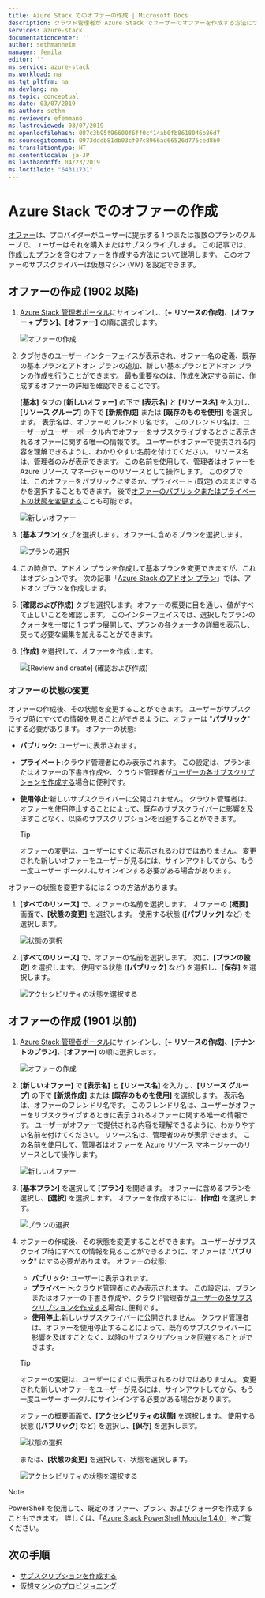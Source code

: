 ```yaml
---
title: Azure Stack でのオファーの作成 | Microsoft Docs
description: クラウド管理者が Azure Stack でユーザーのオファーを作成する方法について説明します。
services: azure-stack
documentationcenter: ''
author: sethmanheim
manager: femila
editor: ''
ms.service: azure-stack
ms.workload: na
ms.tgt_pltfrm: na
ms.devlang: na
ms.topic: conceptual
ms.date: 03/07/2019
ms.author: sethm
ms.reviewer: efemmano
ms.lastreviewed: 03/07/2019
ms.openlocfilehash: 087c3b95f96600f6ff0cf14ab0fb8618046b86d7
ms.sourcegitcommit: 0973dddb81db03cf07c8966ad66526d775ced8b9
ms.translationtype: HT
ms.contentlocale: ja-JP
ms.lasthandoff: 04/23/2019
ms.locfileid: "64311731"
---
```

# <a name="create-an-offer-in-azure-stack"></a>Azure Stack でのオファーの作成

[オファー](azure-stack-overview.md)は、プロバイダーがユーザーに提示する 1 つまたは複数のプランのグループで、ユーザーはそれを購入またはサブスクライブします。 この記事では、[作成したプラン](azure-stack-create-plan.md)を含むオファーを作成する方法について説明します。 このオファーのサブスクライバーは仮想マシン (VM) を設定できます。

## <a name="create-an-offer-1902-and-later"></a>オファーの作成 (1902 以降)

1. [Azure Stack 管理者ポータル](https://adminportal.local.azurestack.external)にサインインし、**[+ リソースの作成]**、**[オファー + プラン]**、**[オファー]** の順に選択します。

   ![オファーの作成](media/azure-stack-create-offer/offers.png)

2. タブ付きのユーザー インターフェイスが表示され、オファー名の定義、既存の基本プランとアドオン プランの追加、新しい基本プランとアドオン プランの作成を行うことができます。 最も重要なのは、作成を決定する前に、作成するオファーの詳細を確認できることです。

   **[基本]** タブの **[新しいオファー]** の下で **[表示名]** と **[リソース名]** を入力し、**[リソース グループ]** の下で **[新規作成]** または **[既存のものを使用]** を選択します。 表示名は、オファーのフレンドリ名です。 このフレンドリ名は、ユーザーがユーザー ポータル内でオファーをサブスクライブするときに表示されるオファーに関する唯一の情報です。 ユーザーがオファーで提供される内容を理解できるように、わかりやすい名前を付けてください。 リソース名は、管理者のみが表示できます。 この名前を使用して、管理者はオファーを Azure リソース マネージャーのリソースとして操作します。 このタブでは、このオファーをパブリックにするか、プライベート (既定) のままにするかを選択することもできます。 後で[オファーのパブリックまたはプライベートの状態を変更する](#change-the-state-of-an-offer)ことも可能です。

   ![新しいオファー](media/azure-stack-create-offer/new-offer.png)
  
3. **[基本プラン]** タブを選択します。オファーに含めるプランを選択します。

   ![プランの選択](media/azure-stack-create-offer/select-plan.png)

4. この時点で、アドオン プランを作成して基本プランを変更できますが、これはオプションです。 次の記事「[Azure Stack のアドオン プラン](create-add-on-plan.md)」では、アドオン プランを作成します。

5. **[確認および作成]** タブを選択します。オファーの概要に目を通し、値がすべて正しいことを確認します。 このインターフェイスでは、選択したプランのクォータを一度に 1 つずつ展開して、プランの各クォータの詳細を表示し、戻って必要な編集を加えることができます。

6. **[作成]** を選択して、オファーを作成します。

   ![[Review and create] (確認および作成)](media/azure-stack-create-offer/review-offer.png)

### <a name="change-the-state-of-an-offer"></a>オファーの状態の変更

オファーの作成後、その状態を変更することができます。 ユーザーがサブスクライブ時にすべての情報を見ることができるように、オファーは "**パブリック**" にする必要があります。 オファーの状態:

- **パブリック:** ユーザーに表示されます。
- **プライベート**:クラウド管理者にのみ表示されます。 この設定は、プランまたはオファーの下書き作成や、クラウド管理者が[ユーザーの各サブスクリプションを作成する](azure-stack-subscribe-plan-provision-vm.md#create-a-subscription-as-a-cloud-operator)場合に便利です。
- **使用停止**:新しいサブスクライバーに公開されません。 クラウド管理者は、オファーを使用停止することによって、既存のサブスクライバーに影響を及ぼすことなく、以降のサブスクリプションを回避することができます。

  > [!TIP]  
  > オファーの変更は、ユーザーにすぐに表示されるわけではありません。 変更された新しいオファーをユーザーが見るには、サインアウトしてから、もう一度ユーザー ポータルにサインインする必要がある場合があります。

オファーの状態を変更するには 2 つの方法があります。

1. **[すべてのリソース]** で、オファーの名前を選択します。 オファーの **[概要]** 画面で、**[状態の変更]** を選択します。 使用する状態 (**[パブリック]** など) を選択します。

   ![状態の選択](media/azure-stack-create-offer/change-state.png)

2. **[すべてのリソース]** で、オファーの名前を選択します。 次に、**[プランの設定]** を選択します。 使用する状態 (**[パブリック]** など) を選択し、**[保存]** を選択します。

   ![アクセシビリティの状態を選択する](media/azure-stack-create-offer/offer-settings.png)

## <a name="create-an-offer-1901-and-earlier"></a>オファーの作成 (1901 以前)

1. [Azure Stack 管理者ポータル](https://adminportal.local.azurestack.external)にサインインし、**[+ リソースの作成]**、**[テナントのプラン]**、**[オファー]** の順に選択します。

   ![オファーの作成](media/azure-stack-create-offer/image01.png)
  
2. **[新しいオファー]** で **[表示名]** と **[リソース名]** を入力し、**[リソース グループ]** の下で **[新規作成]** または **[既存のものを使用]** を選択します。 表示名は、オファーのフレンドリ名です。 このフレンドリ名は、ユーザーがオファーをサブスクライブするときに表示されるオファーに関する唯一の情報です。 ユーザーがオファーで提供される内容を理解できるように、わかりやすい名前を付けてください。 リソース名は、管理者のみが表示できます。 この名前を使用して、管理者はオファーを Azure リソース マネージャーのリソースとして操作します。

   ![新しいオファー](media/azure-stack-create-offer/image01a.png)
  
3. **[基本プラン]** を選択して **[プラン]** を開きます。 オファーに含めるプランを選択し、**[選択]** を選択します。 オファーを作成するには、**[作成]** を選択します。

   ![プランの選択](media/azure-stack-create-offer/image02.png)
  
4. オファーの作成後、その状態を変更することができます。 ユーザーがサブスクライブ時にすべての情報を見ることができるように、オファーは "**パブリック**" にする必要があります。 オファーの状態:

   - **パブリック:** ユーザーに表示されます。
   - **プライベート**:クラウド管理者にのみ表示されます。 この設定は、プランまたはオファーの下書き作成や、クラウド管理者が[ユーザーの各サブスクリプションを作成する](azure-stack-subscribe-plan-provision-vm.md#create-a-subscription-as-a-cloud-operator)場合に便利です。
   - **使用停止**:新しいサブスクライバーに公開されません。 クラウド管理者は、オファーを使用停止することによって、既存のサブスクライバーに影響を及ぼすことなく、以降のサブスクリプションを回避することができます。

   > [!TIP]  
   > オファーの変更は、ユーザーにすぐに表示されるわけではありません。 変更された新しいオファーをユーザーが見るには、サインアウトしてから、もう一度ユーザー ポータルにサインインする必要がある場合があります。

   オファーの概要画面で、**[アクセシビリティの状態]** を選択します。 使用する状態 (**[パブリック]** など) を選択し、**[保存]** を選択します。

     ![状態の選択](media/azure-stack-create-offer/change-stage-1807.png)

     または、**[状態の変更]** を選択して、状態を選択します。

    ![アクセシビリティの状態を選択する](media/azure-stack-create-offer/change-stage-select-1807.png)

> [!NOTE]
> PowerShell を使用して、既定のオファー、プラン、およびクォータを作成することもできます。 詳しくは、「[Azure Stack PowerShell Module 1.4.0](/powershell/azure/azure-stack/overview?view=azurestackps-1.4.0)」をご覧ください。

## <a name="next-steps"></a>次の手順

- [サブスクリプションを作成する](azure-stack-subscribe-plan-provision-vm.md)
- [仮想マシンのプロビジョニング](../user/azure-stack-create-vm-template.md)
